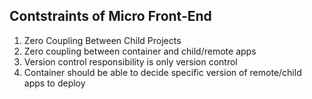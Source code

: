 ## Contstraints of Micro Front-End
1. Zero Coupling Between Child Projects
2. Zero coupling between container and child/remote apps
3. Version control responsibility is only version control
4. Container should be able to decide specific version of remote/child apps to deploy